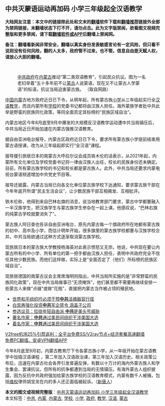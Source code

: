  <h2>中共灭蒙语运动再加码 小学三年级起全汉语教学</h2> <p class="notice"><b>大陆网友注意：本文中的链接除此处和文末的<a href="https://github.com/bannedbook/fanqiang" >翻墙</a>软件下载和<a href="https://github.com/killgcd/justmysocks/blob/master/README.md">翻墙推荐</a>链接外全部为禁网链接，未翻墙状态下打不开，请勿点击。此为文字版禁闻，欲看图文视频完整版和更多禁闻，请下载<a href="https://github.com/bannedbook/fanqiang">翻墙软件或APP</a>后翻墙上禁闻网。</p><p>备注：翻墙看新闻非常安全，翻墙以真实身份发表敏感言论有一定风险，但只看不说则没有任何风险，翻的人太多，政府管不过来，也不管。信息自由是天赋人权，请放心大胆的翻墙。</b></p>  <div class="entry"> <br /> <figure><figcaption class="wp-caption-text"><a href="https://www.bannedbook.org/bnews/tag/%e4%b8%ad%e5%85%b1/" class="st_tag internal_tag" rel="tag" title="标签 中共 下的日志">中共</a><a href="https://www.bannedbook.org/bnews/tag/%e6%94%bf%e5%ba%9c/" class="st_tag internal_tag" rel="tag" title="标签 政府 下的日志">政府</a>在<a href="https://www.bannedbook.org/bnews/tag/%e5%86%85%e8%92%99%e5%8f%a4/" class="st_tag internal_tag" rel="tag" title="标签 内蒙古 下的日志">内蒙古</a>推动“第二类双语教育”，引起民众抗议。图为一名老妇举着“五十多年前不让<a href="https://www.bannedbook.org/bnews/tag/%e8%92%99%e5%8f%a4/" class="st_tag internal_tag" rel="tag" title="标签 蒙古 下的日志">蒙古</a>人说蒙语，现在又不让蒙古人学蒙语”的标语，抗议当局迫害蒙古族。 （取自网路）</figcaption></figure> <p><span class='wp_keywordlink_affiliate'><a href="https://www.bannedbook.org/" title="中国" target="_blank">中国</a></span><a href="https://www.bannedbook.org/bnews/tag/%e5%86%85%e8%92%99/" class="st_tag internal_tag" rel="tag" title="标签 内蒙 下的日志">内蒙</a>古地方政府近日已下令，从明年起，所有蒙古族<a href="https://www.bannedbook.org/bnews/tag/%E5%B0%8F%E5%AD%A6/" class="st_tag internal_tag" rel="tag" title="标签 小学 下的日志">小学</a>从三年级起实行全<a href="https://www.bannedbook.org/bnews/tag/%E6%B1%89%E8%AF%AD/" class="st_tag internal_tag" rel="tag" title="标签 汉语 下的日志">汉语</a><a href="https://www.bannedbook.org/bnews/tag/%E6%95%99%E5%AD%A6/" class="st_tag internal_tag" rel="tag" title="标签 教学 下的日志">教学</a>，而且内蒙所有<a href="https://www.bannedbook.org/bnews/tag/%e5%ad%a6%e6%a0%a1/" class="st_tag internal_tag" rel="tag" title="标签 学校 下的日志">学校</a>的党委书记都将由汉族人担任。海外蒙族学者批中共此举是野蛮的民族同化政策，等同全面否定其标榜的“民族区域自治”。</p> <p>内蒙古地区今年8月底至9月中爆发的大规模反汉语教学运动遭中共当局镇压后，中共当局近日开始加速在内蒙古强推汉语教育。</p>  <p>据自由亚洲电台报导，内蒙古区政府近日已下令，要求所有蒙古族小学提前结束用蒙古语授课，改为从三年级起即实行“全汉语”课程。</p> <p>报导援引旅居日本的南蒙古大呼拉尔议会成员铁木伦的话表示，从2021年起，内蒙所有文化单位及学校党委书记将一律由汉族人出​​任，校长的民族身份还未确定。目前，所有蒙古族学校的书记和校长都是蒙古族人。此外，中共当局还要求内蒙电视台蒙语频道增加中共党史节目等。</p>  <p>报导还披露，内蒙古当局已向各文化单位蒙古族学校下达通知，要求蒙古族干部在今年年底开所谓“民主生活会议”，让少数民族干部互相揭发、互相批评。</p> <p>铁木伦称，他得到来自巴林右旗的消息，说当地教育部门要求，蒙古中学都要融入一半汉族学生，把汉族学生与蒙古族学生参杂在一起上课。他感叹说，“巴林右旗的纯蒙古学校就要消失了”。</p>  <p>蒙古族人阿日查也告诉自由亚洲电台，原先内蒙古每一个旗政府所在地都有蒙古族的初中、高中及小学，而估计明年开始，很多旗里的蒙古族学校都要与汉族学校合并。中共当局欲通过这种方式逐渐取消蒙古族学校。</p> <p>现旅居日本的蒙古族大学教授杨海英对此表示愤怒又无奈。他说，中共现在要让内蒙古所有的中小学、所有单位的第一把手都由汉族人担任，表明中共政府完全不信任其他少数民族。而他们这样做，实际上是“全面否定了（他们）所标榜的民族区域自治”。</p>  <p>现旅居德国的南蒙古议会主席席海明则指出，中共当局所实施的是“非常野蛮的民族同化政策”，现在中共当局做事已“无须掩饰”，他们甚至都不需要再继续安排一些蒙古​​人来做“点缀”或做“花瓶”，直接把内蒙古当作被占领的殖民地。</p> <ul class='op-related-articles' title='相关阅读'> <li><a href='https://www.bannedbook.org/bnews/comments/20201230/1457513.html' target='_blank'>世界和平组织吁必须干预<b>中共</b>活摘器官行径</a></li> <li><a href='https://www.bannedbook.org/bnews/bannedvideo/20201230/1457503.html' target='_blank'>白宫再强化投资<b>中共</b>军企禁令 涵盖子公司</a></li> <li><a href='https://www.bannedbook.org/bnews/cbnews/20201230/1457492.html' target='_blank'>参选议员：拉拢年轻自由派 <b>中共</b>是美头号威胁</a></li> <li><a href='https://www.bannedbook.org/bnews/cbnews/20201230/1457491.html' target='_blank'>著名作家：<b>中共</b>通过美民间组织干涉美国大选</a></li> <li><a href='https://www.bannedbook.org/bnews/comments/20201230/1457430.html' target='_blank'>着名作家：<b>中共</b>通过美民间组织干涉美国大选</a></li> </ul> <p class="texttj"> <a href="https://github.com/bannedbook/fanqiang/wiki/V2ray%E6%9C%BA%E5%9C%BA" target="_blank">V2free机场25%引荐返利：全平台免费SS/V2ray节点+经济套餐高速翻墙</a><br/> <a href="https://github.com/bannedbook/fanqiang/wiki/%E7%A6%81%E9%97%BB%E7%BD%91%E5%AE%89%E5%8D%93%E7%BF%BB%E5%A2%99%E6%96%B0%E9%97%BBAPP" target="_blank">免费PC翻墙、安卓VPN翻墙APP</a></p><p>今年8月底至9月初，内蒙古教育厅下令各蒙古族小学，从一年级开始在蒙古语教学中加插汉语课程 ，第二年加入汉语政治课，第三年加入汉语历史。相关政策公布后，迅速在内蒙古社会各界引发普遍反弹，有数以十万计的海内外蒙古族人和学生集会、罢课抗议。但所有的抗争都遭到当局的无情镇压。有海外蒙古人组织披露，因为反抗中共政府强加给蒙古族学校的汉语教育模式，内蒙有数千人被捕，包括<span class='wp_keywordlink_affiliate'><a href="https://www.bannedbook.org/bnews/weiquan/" title="维权" target="_blank">维权</a></span>律师胡宝龙在内的多人还正面临被起诉。（<span class='wp_keywordlink_affiliate'><a href="https://www.ntdtv.com/" title="新唐人">新唐人</a></span>）</p><a name='sharetosocial'></a>       <div><b>本文的图文或视频完整版</b>：<a href='https://www.bannedbook.org/bnews/comments/20201230/1457509.html'>中共灭蒙语运动再加码 小学三年级起全汉语教学</a></div>  </div><!--END ENTRY--> <div class="postfooter"> <div>本文标签：<a href="https://www.bannedbook.org/bnews/tag/%e4%b8%ad%e5%85%b1/" rel="tag">中共</a>, <a href="https://www.bannedbook.org/bnews/tag/%e5%86%85%e8%92%99/" rel="tag">内蒙</a>, <a href="https://www.bannedbook.org/bnews/tag/%e5%86%85%e8%92%99%e5%8f%a4/" rel="tag">内蒙古</a>, <a href="https://www.bannedbook.org/bnews/tag/%e5%ad%a6%e6%a0%a1/" rel="tag">学校</a>, <a href="https://www.bannedbook.org/bnews/tag/%E5%B0%8F%E5%AD%A6/" rel="tag">小学</a>, <a href="https://www.bannedbook.org/bnews/tag/%e6%94%bf%e5%ba%9c/" rel="tag">政府</a>, <a href="https://www.bannedbook.org/bnews/tag/%E6%95%99%E5%AD%A6/" rel="tag">教学</a>, <a href="https://www.bannedbook.org/bnews/tag/%E6%B1%89%E8%AF%AD/" rel="tag">汉语</a>, <a href="https://www.bannedbook.org/bnews/tag/%e8%92%99%e5%8f%a4/" rel="tag">蒙古</a></div>  </div><!--END POSTFOOTER--> 